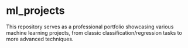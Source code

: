 # ml_projects
This repository serves as a professional portfolio showcasing various machine learning projects, from classic classification/regression tasks to more advanced techniques.
